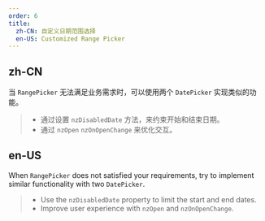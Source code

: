 ```yaml
---
order: 6
title:
  zh-CN: 自定义日期范围选择
  en-US: Customized Range Picker
---
```


## zh-CN

当 `RangePicker` 无法满足业务需求时，可以使用两个 `DatePicker` 实现类似的功能。
> * 通过设置 `nzDisabledDate` 方法，来约束开始和结束日期。
> * 通过 `nzOpen` `nzOnOpenChange` 来优化交互。

## en-US

When `RangePicker` does not satisfied your requirements, try to implement similar functionality with two `DatePicker`.
> * Use the `nzDisabledDate` property to limit the start and end dates.
> * Improve user experience with `nzOpen` and `nzOnOpenChange`.